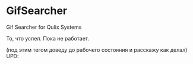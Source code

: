 # GifSearcher
Gif Searcher for Qulix Systems

То, что успел. Пока не работает. 

(под этим тегом доведу до рабочего состояния и расскажу как делал)
UPD:
